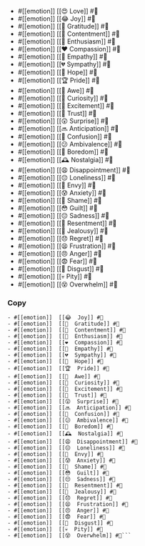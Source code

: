 
- #[[emotion]]  [[😍  Love]] #🔖
- #[[emotion]]  [[😂  Joy]] #🔖
- #[[emotion]]  [[🙏  Gratitude]] #🔖
- #[[emotion]]  [[🧘  Contentment]] #🔖
- #[[emotion]]  [[🤩  Enthusiasm]] #🔖
- #[[emotion]]  [[❤️  Compassion]] #🔖
- #[[emotion]]  [[🤝  Empathy]] #🔖
- #[[emotion]]  [[💔  Sympathy]] #🔖
- #[[emotion]]  [[🤞  Hope]] #🔖
- #[[emotion]]  [[🏆  Pride]] #🔖
- #[[emotion]]  [[🤯  Awe]] #🔖
- #[[emotion]]  [[🤔  Curiosity]] #🔖
- #[[emotion]]  [[🤪  Excitement]] #🔖
- #[[emotion]]  [[🤝  Trust]] #🔖
- #[[emotion]]  [[😲  Surprise]] #🔖
- #[[emotion]]  [[🔜  Anticipation]] #🔖
- #[[emotion]]  [[🤷  Confusion]] #🔖
- #[[emotion]]  [[😕  Ambivalence]] #🔖
- #[[emotion]]  [[🥱  Boredom]] #🔖
- #[[emotion]]  [[🕰️  Nostalgia]] #🔖
- #[[emotion]]  [[😩  Disappointment]] #🔖
- #[[emotion]]  [[😔  Loneliness]] #🔖
- #[[emotion]]  [[🤫  Envy]] #🔖
- #[[emotion]]  [[😰  Anxiety]] #🔖
- #[[emotion]]  [[🥺  Shame]] #🔖
- #[[emotion]]  [[😳  Guilt]] #🔖
- #[[emotion]]  [[😔  Sadness]] #🔖
- #[[emotion]]  [[🤬  Resentment]] #🔖
- #[[emotion]]  [[🤨  Jealousy]] #🔖
- #[[emotion]]  [[😞  Regret]] #🔖
- #[[emotion]]  [[😫  Frustration]] #🔖
- #[[emotion]]  [[😠  Anger]] #🔖
- #[[emotion]]  [[😨  Fear]] #🔖
- #[[emotion]]  [[🤢  Disgust]] #🔖
- #[[emotion]]  [[💀  Pity]] #🔖
- #[[emotion]]  [[😵  Overwhelm]] #🔖
### Copy
```- #[[emotion]]  [[😍  Love]] #🔖
- #[[emotion]]  [[😂  Joy]] #🔖
- #[[emotion]]  [[🙏  Gratitude]] #🔖
- #[[emotion]]  [[🧘  Contentment]] #🔖
- #[[emotion]]  [[🤩  Enthusiasm]] #🔖
- #[[emotion]]  [[❤️  Compassion]] #🔖
- #[[emotion]]  [[🤝  Empathy]] #🔖
- #[[emotion]]  [[💔  Sympathy]] #🔖
- #[[emotion]]  [[🤞  Hope]] #🔖
- #[[emotion]]  [[🏆  Pride]] #🔖
- #[[emotion]]  [[🤯  Awe]] #🔖
- #[[emotion]]  [[🤔  Curiosity]] #🔖
- #[[emotion]]  [[🤪  Excitement]] #🔖
- #[[emotion]]  [[🤝  Trust]] #🔖
- #[[emotion]]  [[😲  Surprise]] #🔖
- #[[emotion]]  [[🔜  Anticipation]] #🔖
- #[[emotion]]  [[🤷  Confusion]] #🔖
- #[[emotion]]  [[😕  Ambivalence]] #🔖
- #[[emotion]]  [[🥱  Boredom]] #🔖
- #[[emotion]]  [[🕰️  Nostalgia]] #🔖
- #[[emotion]]  [[😩  Disappointment]] #🔖
- #[[emotion]]  [[😔  Loneliness]] #🔖
- #[[emotion]]  [[🤫  Envy]] #🔖
- #[[emotion]]  [[😰  Anxiety]] #🔖
- #[[emotion]]  [[🥺  Shame]] #🔖
- #[[emotion]]  [[😳  Guilt]] #🔖
- #[[emotion]]  [[😔  Sadness]] #🔖
- #[[emotion]]  [[🤬  Resentment]] #🔖
- #[[emotion]]  [[🤨  Jealousy]] #🔖
- #[[emotion]]  [[😞  Regret]] #🔖
- #[[emotion]]  [[😫  Frustration]] #🔖
- #[[emotion]]  [[😠  Anger]] #🔖
- #[[emotion]]  [[😨  Fear]] #🔖
- #[[emotion]]  [[🤢  Disgust]] #🔖
- #[[emotion]]  [[💀  Pity]] #🔖
- #[[emotion]]  [[😵  Overwhelm]] #🔖```

